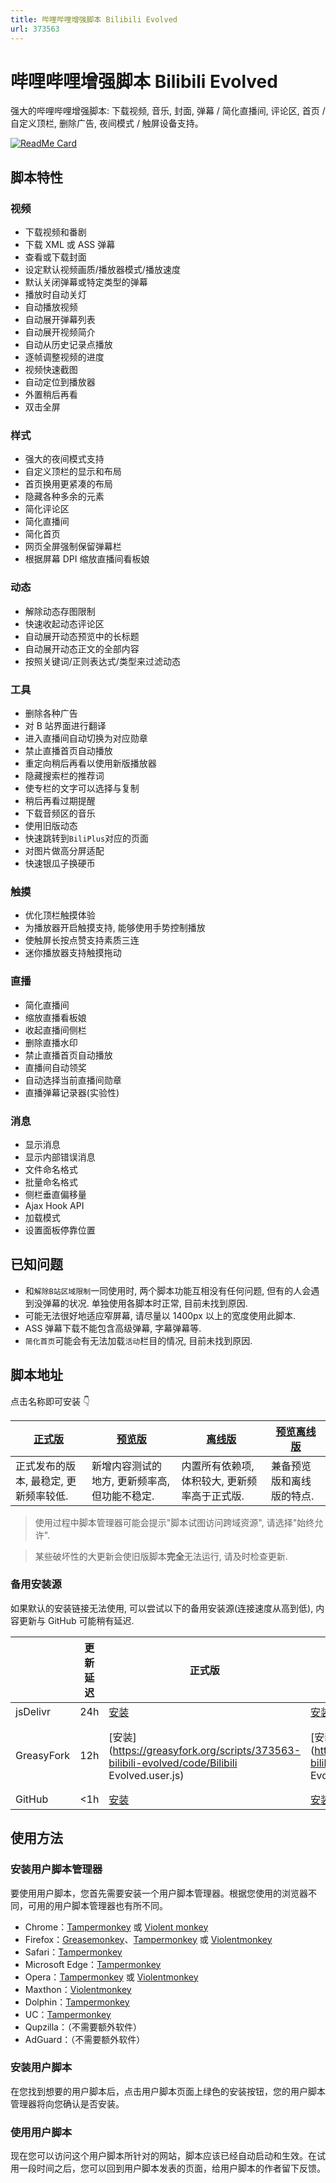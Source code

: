 ```yaml
---
title: 哔哩哔哩增强脚本 Bilibili Evolved
url: 373563
---
```


#

# 哔哩哔哩增强脚本 Bilibili Evolved

强大的哔哩哔哩增强脚本: 下载视频, 音乐, 封面, 弹幕 / 简化直播间, 评论区, 首页 / 自定义顶栏, 删除广告, 夜间模式 / 触屏设备支持。

[![ReadMe Card](https://github-readme-stats.vercel.app/api/pin/?username=the1812&repo=Bilibili-Evolved&show_owner=true&locale&hide_border&theme=vue-dark)](https://github.com/the1812/Bilibili-Evolved)

## 脚本特性

### 视频

- 下载视频和番剧
- 下载 XML 或 ASS 弹幕
- 查看或下载封面
- 设定默认视频画质/播放器模式/播放速度
- 默认关闭弹幕或特定类型的弹幕
- 播放时自动关灯
- 自动播放视频
- 自动展开弹幕列表
- 自动展开视频简介
- 自动从历史记录点播放
- 逐帧调整视频的进度
- 视频快速截图
- 自动定位到播放器
- 外置稍后再看
- 双击全屏

### 样式

- 强大的夜间模式支持
- 自定义顶栏的显示和布局
- 首页换用更紧凑的布局
- 隐藏各种多余的元素
- 简化评论区
- 简化直播间
- 简化首页
- 网页全屏强制保留弹幕栏
- 根据屏幕 DPI 缩放直播间看板娘

### 动态

- 解除动态存图限制
- 快速收起动态评论区
- 自动展开动态预览中的长标题
- 自动展开动态正文的全部内容
- 按照关键词/正则表达式/类型来过滤动态

### 工具

- 删除各种广告
- 对 B 站界面进行翻译
- 进入直播间自动切换为对应勋章
- 禁止直播首页自动播放
- 重定向稍后再看以使用新版播放器
- 隐藏搜索栏的推荐词
- 使专栏的文字可以选择与复制
- 稍后再看过期提醒
- 下载音频区的音乐
- 使用旧版动态
- 快速跳转到`BiliPlus`对应的页面
- 对图片做高分屏适配
- 快速银瓜子换硬币

### 触摸

- 优化顶栏触摸体验
- 为播放器开启触摸支持, 能够使用手势控制播放
- 使触屏长按点赞支持素质三连
- 迷你播放器支持触摸拖动

### 直播

- 简化直播间
- 缩放直播看板娘
- 收起直播间侧栏
- 删除直播水印
- 禁止直播首页自动播放
- 直播间自动领奖
- 自动选择当前直播间勋章
- 直播弹幕记录器(实验性)

### 消息

- 显示消息
- 显示内部错误消息
- 文件命名格式
- 批量命名格式
- 侧栏垂直偏移量
- Ajax Hook API
- 加载模式
- 设置面板停靠位置

## 已知问题

- 和`解除B站区域限制`一同使用时, 两个脚本功能互相没有任何问题, 但有的人会遇到没弹幕的状况. 单独使用各脚本时正常, 目前未找到原因.
- 可能无法很好地适应窄屏幕, 请尽量以 1400px 以上的宽度使用此脚本.
- ASS 弹幕下载不能包含高级弹幕, 字幕弹幕等.
- `简化首页`可能会有无法加载`活动`栏目的情况, 目前未找到原因.

## 脚本地址

点击名称即可安装 👇

| [正式版](https://cdn.jsdelivr.net/gh/the1812/Bilibili-Evolved@master/bilibili-evolved.user.js) | [预览版](https://cdn.jsdelivr.net/gh/the1812/Bilibili-Evolved@preview/bilibili-evolved.preview.user.js) | [离线版](https://cdn.jsdelivr.net/gh/the1812/Bilibili-Evolved@master/bilibili-evolved.offline.user.js) | [预览离线版](https://cdn.jsdelivr.net/gh/the1812/Bilibili-Evolved@preview/bilibili-evolved.preview-offline.user.js) |
| ---------------------------------------------------------------------------------------------- | ------------------------------------------------------------------------------------------------------- | ------------------------------------------------------------------------------------------------------ | ------------------------------------------------------------------------------------------------------------------- |
| 正式发布的版本, 最稳定, 更新频率较低.                                                          | 新增内容测试的地方, 更新频率高, 但功能不稳定.                                                           | 内置所有依赖项, 体积较大, 更新频率高于正式版.                                                          | 兼备预览版和离线版的特点.                                                                                           |

> 使用过程中脚本管理器可能会提示"脚本试图访问跨域资源", 请选择"始终允许".

> 某些破坏性的大更新会使旧版脚本**完全**无法运行, 请及时检查更新.

### 备用安装源

如果默认的安装链接无法使用, 可以尝试以下的备用安装源(连接速度从高到低), 内容更新与 GitHub 可能稍有延迟.

|            | 更新延迟 | 正式版                                                                                       | 预览版                                                                                                         | 离线版                                                                                                         | 预览离线版                                                                                                                     |
| ---------- | -------- | -------------------------------------------------------------------------------------------- | -------------------------------------------------------------------------------------------------------------- | -------------------------------------------------------------------------------------------------------------- | ------------------------------------------------------------------------------------------------------------------------------ |
| jsDelivr   | 24h      | [安装](https://cdn.jsdelivr.net/gh/the1812/Bilibili-Evolved@master/bilibili-evolved.user.js) | [安装](https://cdn.jsdelivr.net/gh/the1812/Bilibili-Evolved@preview/bilibili-evolved.preview.user.js)          | [安装](https://cdn.jsdelivr.net/gh/the1812/Bilibili-Evolved@master/bilibili-evolved.offline.user.js)           | [安装](https://cdn.jsdelivr.net/gh/the1812/Bilibili-Evolved@preview/bilibili-evolved.preview-offline.user.js)                  |
| GreasyFork | 12h      | [安装](https://greasyfork.org/scripts/373563-bilibili-evolved/code/Bilibili Evolved.user.js) | [安装](https://greasyfork.org/scripts/373564-bilibili-evolved-preview/code/Bilibili Evolved (Preview).user.js) | [安装](https://greasyfork.org/scripts/373565-bilibili-evolved-offline/code/Bilibili Evolved (Offline).user.js) | [安装](https://greasyfork.org/scripts/373566-bilibili-evolved-preview-offline/code/Bilibili Evolved (Preview Offline).user.js) |
| GitHub     | <1h      | [安装](https://github.com/the1812/Bilibili-Evolved/raw/master/bilibili-evolved.user.js)      | [安装](https://github.com/the1812/Bilibili-Evolved/raw/preview/bilibili-evolved.preview.user.js)               | [安装](https://github.com/the1812/Bilibili-Evolved/raw/master/bilibili-evolved.offline.user.js)                | [安装](https://github.com/the1812/Bilibili-Evolved/raw/preview/bilibili-evolved.preview-offline.user.js)                       |

## 使用方法

### 安装用户脚本管理器

要使用用户脚本，您首先需要安装一个用户脚本管理器。根据您使用的浏览器不同，可用的用户脚本管理器也有所不同。

- Chrome：[Tampermonkey](https://chrome.google.com/webstore/detail/tampermonkey/dhdgffkkebhmkfjojejmpbldmpobfkfo) 或 [Violent monkey](https://chrome.google.com/webstore/detail/violent-monkey/jinjaccalgkegednnccohejagnlnfdag)
- Firefox：[Greasemonkey](https://addons.mozilla.org/firefox/addon/greasemonkey/)、[Tampermonkey](https://addons.mozilla.org/firefox/addon/tampermonkey/) 或 [Violentmonkey](https://addons.mozilla.org/firefox/addon/violentmonkey/)
- Safari：[Tampermonkey](http://tampermonkey.net/?browser=safari)
- Microsoft Edge：[Tampermonkey](https://www.microsoft.com/store/p/tampermonkey/9nblggh5162s)
- Opera：[Tampermonkey](https://addons.opera.com/extensions/details/tampermonkey-beta/) 或 [Violentmonkey](https://addons.mozilla.org/firefox/addon/violentmonkey/)
- Maxthon：[Violentmonkey](http://extension.maxthon.com/detail/index.php?view_id=1680)
- Dolphin：[Tampermonkey](https://play.google.com/store/apps/details?id=net.tampermonkey.dolphin)
- UC：[Tampermonkey](https://play.google.com/store/apps/details?id=net.tampermonkey.uc)
- Qupzilla：（不需要额外软件）
- AdGuard：（不需要额外软件）

### 安装用户脚本

在您找到想要的用户脚本后，点击用户脚本页面上绿色的安装按钮，您的用户脚本管理器将向您确认是否安装。

### 使用用户脚本

现在您可以访问这个用户脚本所针对的网站，脚本应该已经自动启动和生效。在试用一段时间之后，您可以回到用户脚本发表的页面，给用户脚本的作者留下反馈。
